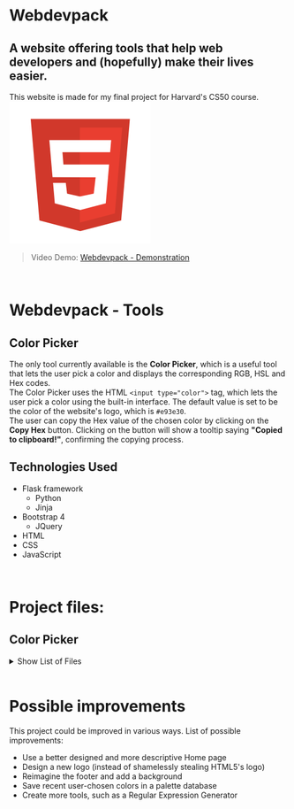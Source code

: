 # Webdevpack
## A website offering tools that help web developers and (hopefully) make their lives easier.
This website is made for my final project for Harvard's CS50 course.  <br>
![Website logo](/static/icon.png)
>Video Demo: [Webdevpack - Demonstration](https://www.youtube.com/watch?v=AyWvWtiYOGE)  

<br>

# Webdevpack - Tools
## Color Picker
The only tool currently available is the **Color Picker**, which is a useful tool that lets the user pick a color and displays the corresponding RGB, HSL and Hex codes. <br>
The Color Picker uses the HTML `<input type="color">` tag, which lets the user pick a color using the built-in interface.
The default value is set to be the color of the website's logo, which is `#e93e30`. <br>
The user can copy the Hex value of the chosen color by clicking on the **Copy Hex** button. Clicking on the button will show a tooltip saying **"Copied to clipboard!"**, confirming the copying process.
<br>

## Technologies Used
- Flask framework
    - Python
    - Jinja
- Bootstrap 4
    - JQuery
- HTML
- CSS
- JavaScript


<br>

# Project files:

## Color Picker

<details> <summary>Show List of Files</summary>

- ### `app.py` <br> A file written in Python. Containts flask-related configurations and routes for rendering the different pages.

- ### `requirements.txt` <br> A text file. Contains the required dependencies for the project.

- ### `static/icon.png` <br> An image. Used as a logo and favicon for the project.

- ### `static/styles.css` <br> A CSS stylesheet. Contains general styles for the website, such as body and footer styles.

- ### `static/color-picker.css` <br> A CSS stylesheet. Contains styles for the Color Picker; such as the color swatch, label fonts, and copy button. 

- ### `static/color-picker.js` <br> A JavaScript file. Contains functions and event listeners for the Color Picker; such as changing the label, copying to clipboard, and tooltip-related functions.

- ### `templates/layout.html` <br> An HTML file. Used as a layout for all the HTML files. Contains the required JQuery and Bootstrap scripts, NavBar content, favicon, and footer info. 

- ### `templates/index.html` <br> An HTML file. Used for the Home page. Contains general information about the website.

- ### `templates/color-picker.html` <br> An HTML file. Used for the Color Picker page. Contains the color picker and copy button.
</details>

<br>

# Possible improvements
This project could be improved in various ways. List of possible improvements:
- Use a better designed and more descriptive Home page
- Design a new logo (instead of shamelessly stealing HTML5's logo)
- Reimagine the footer and add a background
- Save recent user-chosen colors in a palette database
- Create more tools, such as a Regular Expression Generator